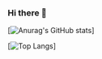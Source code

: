 ### Hi there 👋


[![Anurag's GitHub stats](https://github-readme-stats.vercel.app/api?username=kargolek&show_icons=true&theme=onedark)]


[![Top Langs](https://github-readme-stats.vercel.app/api/top-langs/?username=kargolek&layout=compact&theme=onedark)]
